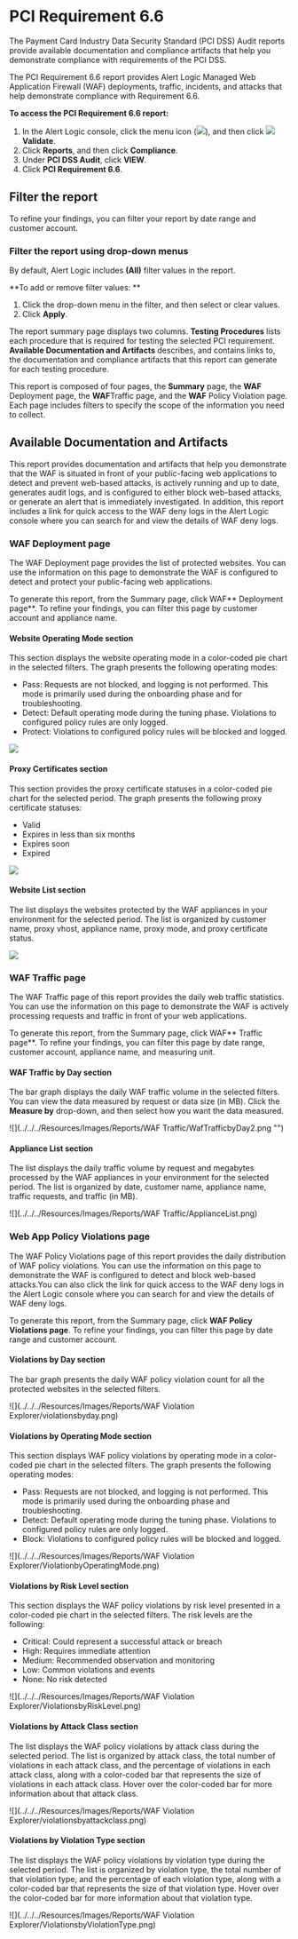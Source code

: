 # PCI Requirement 6.6

The Payment Card Industry Data Security Standard (PCI DSS) Audit reports provide available documentation and compliance artifacts that help you demonstrate compliance with requirements of the PCI DSS.

The PCI Requirement 6.6 report provides Alert Logic Managed Web Application Firewall (WAF) deployments, traffic, incidents, and attacks that help demonstrate compliance with Requirement 6.6.

**To access the PCI Requirement 6.6 report:**

1. In the Alert Logic console, click the menu icon (![](../../../Resources/Images/dashboard/menu-icon.png)), and then click ![](../../../Resources/Images/dashboard/validate-icon.png)**Validate**.
2. Click **Reports**, and then click  **Compliance**.
3. Under **PCI DSS Audit**, click **VIEW**.
4. Click **PCI Requirement 6.6**.

## Filter the report

To refine your findings, you can filter your report by  date range and customer account.

### Filter the report using drop-down menus

By default, Alert Logic includes **(All)** filter values in the report.

**To add or remove filter values: **

1. Click the drop-down menu in the filter, and then select or clear values.
2. Click **Apply**.

The report summary page displays two columns. **Testing Procedures** lists each procedure that is required  for testing the selected PCI requirement. **Available Documentation and Artifacts** describes, and contains links to, the documentation and compliance artifacts that this report can generate for each testing procedure.

This report is composed of four pages, the **Summary** page, the **WAF** Deployment page, the **WAF**Traffic page, and the **WAF** Policy Violation page. Each page includes filters  to specify the scope of the information you need to collect.

## Available Documentation and Artifacts

This report provides documentation and artifacts that help you demonstrate that the WAF is situated in front of your public-facing web applications to detect and prevent web-based attacks, is actively running and up to date, generates audit logs, and is configured to either block web-based attacks, or generate an alert that is immediately investigated.   In addition, this report includes a link for quick access to the WAF deny logs in the Alert Logic console where you can search for and view the details of WAF deny logs.

### WAF Deployment page

The WAF Deployment page provides the list of protected websites. You can use the information on this page to demonstrate the WAF is configured to detect and protect your public-facing web applications.

To generate this report, from the Summary page, click WAF** Deployment page**. To refine your findings, you can filter this page by  customer account and appliance name.

#### Website Operating Mode section

This section displays the website operating mode in a color-coded pie chart in the selected filters. The graph presents the following operating modes:

* Pass: Requests are not blocked, and logging is not performed. This mode is primarily used during the onboarding phase and for troubleshooting.
* Detect: Default operating mode during the tuning phase. Violations to configured policy rules are only logged.
* Protect: Violations to configured policy rules will be blocked and logged.

![](../../../Resources/Images/Reports/PCI-6.6/website-operating-mode.jpg)

#### Proxy Certificates section

This section provides the proxy certificate statuses in a color-coded pie chart for the selected period. The graph presents the following proxy certificate statuses:

* Valid
* Expires in less than six months
* Expires soon
* Expired

![](../../../Resources/Images/Reports/PCI-6.6/proxy-certifcate.jpg)

#### Website List section

The list displays the websites protected by the WAF appliances in your environment for the selected period. The list is organized by customer name, proxy vhost, appliance name, proxy mode, and proxy certificate status.

![](../../../Resources/Images/Reports/PCI-6.6/website-list.jpg)

### WAF Traffic page

The WAF Traffic page of this report provides the daily web traffic statistics. You can use the information on this page to demonstrate the WAF is actively processing requests and traffic in front of your web applications.

To generate this report, from the Summary page, click WAF** Traffic page**. To refine your findings, you can filter this page by date range, customer account, appliance name, and measuring unit.

#### WAF Traffic by Day section

The bar graph displays the daily WAF traffic volume in the selected filters. You can view the data measured  by request or data size (in MB). Click the **Measure by** drop-down, and then select how you want the data measured.

![](../../../Resources/Images/Reports/WAF Traffic/WafTrafficbyDay2.png "")

#### Appliance List section

The list displays the daily traffic volume by request and megabytes processed by the WAF appliances in your environment for the selected period. The list is organized by date, customer name, appliance name, traffic requests, and traffic (in MB).

![](../../../Resources/Images/Reports/WAF Traffic/ApplianceList.png)

### Web App Policy Violations page

The WAF Policy Violations page of this report provides the daily distribution of WAF policy violations. You can use the information on this page to demonstrate the WAF is configured to detect and block web-based attacks.You can also click the link for quick access to the WAF deny logs in the Alert Logic console where you can search for and view the details of WAF deny logs.

To generate this report, from the Summary page, click **WAF Policy Violations page**. To refine your findings, you can filter this page by  date range and customer account.

#### Violations by Day section

The bar graph presents the daily WAF policy violation count for all the protected websites in the selected filters.

![](../../../Resources/Images/Reports/WAF Violation Explorer/violationsbyday.png)

#### Violations by Operating Mode section

This section displays WAF policy violations by operating mode in a color-coded pie chart in the selected filters. The graph presents the following operating modes:

* Pass: Requests are not blocked, and logging is not performed. This mode is primarily used during the onboarding phase and troubleshooting.
* Detect: Default operating mode during the tuning phase. Violations to configured policy rules are only logged.
* Block:	Violations to configured policy rules will be blocked and logged.

![](../../../Resources/Images/Reports/WAF Violation Explorer/ViolationbyOperatingMode.png)

####  Violations by Risk Level section

This section displays the WAF policy violations by risk level presented in a color-coded pie chart in the selected filters. The risk levels are the following:

* Critical: Could represent a successful attack or breach
* High: Requires immediate attention
* Medium: Recommended observation and monitoring
* Low: Common violations and events
* None:           No risk detected

![](../../../Resources/Images/Reports/WAF Violation Explorer/ViolationsbyRiskLevel.png)

#### Violations by Attack Class section

The list displays the WAF policy violations by attack class during the selected period. The list is organized by attack class, the total number of violations in each attack class, and the percentage of violations in each attack class, along with a color-coded bar that represents the size of violations in each attack class. Hover over the color-coded bar for more information about that attack class.

![](../../../Resources/Images/Reports/WAF Violation Explorer/violationsbyattackclass.png)

#### Violations by Violation Type section

The list displays the WAF policy violations by violation type during the selected period. The list is organized by violation type, the total number of that violation type, and the percentage of each violation type, along with a color-coded bar that represents the size of that violation type. Hover over the color-coded bar for more information about that violation type.

![](../../../Resources/Images/Reports/WAF Violation Explorer/ViolationsbyViolationType.png)
